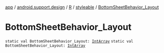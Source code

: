 [app](../../../index.md) / [android.support.design](../../index.md) / [R](../index.md) / [styleable](index.md) / [BottomSheetBehavior_Layout](.)

# BottomSheetBehavior_Layout

`static val BottomSheetBehavior_Layout: `[`IntArray`](https://kotlinlang.org/api/latest/jvm/stdlib/kotlin/-int-array/index.html)
`static val BottomSheetBehavior_Layout: `[`IntArray`](https://kotlinlang.org/api/latest/jvm/stdlib/kotlin/-int-array/index.html)